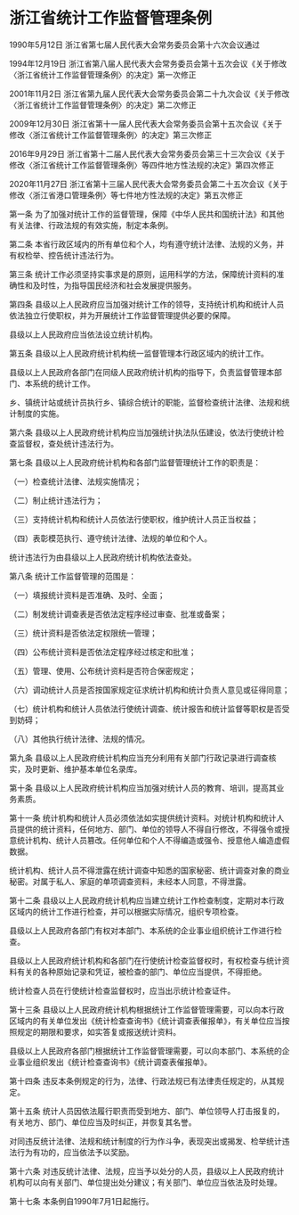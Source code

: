 # 浙江省统计工作监督管理条例

1990年5月12日 浙江省第七届人民代表大会常务委员会第十六次会议通过

1994年12月19日 浙江省第八届人民代表大会常务委员会第十五次会议《关于修改〈浙江省统计工作监督管理条例〉的决定》第一次修正

2001年11月2日 浙江省第九届人民代表大会常务委员会第二十九次会议《关于修改〈浙江省统计工作监督管理条例〉的决定》第二次修正

2009年12月30日 浙江省第十一届人民代表大会常务委员会第十五次会议《关于修改〈浙江省统计工作监督管理条例〉的决定》第三次修正

2016年9月29日 浙江省第十二届人民代表大会常务委员会第三十三次会议《关于修改〈浙江省统计工作监督管理条例〉等四件地方性法规的决定》第四次修正

2020年11月27日 浙江省第十三届人民代表大会常务委员会第二十五次会议《关于修改〈浙江省港口管理条例〉等七件地方性法规的决定》第五次修正

<!-- INFO END -->

第一条 为了加强对统计工作的监督管理，保障《中华人民共和国统计法》和其他有关法律、行政法规的有效实施，制定本条例。

第二条 本省行政区域内的所有单位和个人，均有遵守统计法律、法规的义务，并有权检举、控告统计违法行为。

第三条 统计工作必须坚持实事求是的原则，运用科学的方法，保障统计资料的准确性和及时性，为指导国民经济和社会发展提供服务。

第四条 县级以上人民政府应当加强对统计工作的领导，支持统计机构和统计人员依法独立行使职权，并为开展统计工作监督管理提供必要的保障。

县级以上人民政府应当依法设立统计机构。

第五条 县级以上人民政府统计机构统一监督管理本行政区域内的统计工作。

县级以上人民政府各部门在同级人民政府统计机构的指导下，负责监督管理本部门、本系统的统计工作。

乡、镇统计站或统计员执行乡、镇综合统计的职能，监督检查统计法律、法规和统计制度的实施。

第六条 县级以上人民政府统计机构应当加强统计执法队伍建设，依法行使统计检查监督权，查处统计违法行为。

第七条 县级以上人民政府统计机构和各部门监督管理统计工作的职责是：

（一）检查统计法律、法规实施情况；

（二）制止统计违法行为；

（三）支持统计机构和统计人员依法行使职权，维护统计人员正当权益；

（四）表彰模范执行、遵守统计法律、法规的单位和个人。

统计违法行为由县级以上人民政府统计机构依法查处。

第八条 统计工作监督管理的范围是：

（一）填报统计资料是否准确、及时、全面；

（二）制发统计调查表是否依法定程序经过审查、批准或备案；

（三）统计资料是否依法定权限统一管理；

（四）公布统计资料是否依法定程序经过核定和批准；

（五）管理、使用、公布统计资料是否符合保密规定；

（六）调动统计人员是否按国家规定征求统计机构和统计负责人意见或征得同意；

（七）统计机构和统计人员依法行使统计调查、统计报告和统计监督等职权是否受到妨碍；

（八）其他执行统计法律、法规的情况。

第九条 县级以上人民政府统计机构应当充分利用有关部门行政记录进行调查核实，及时更新、维护基本单位名录库。

第十条 县级以上人民政府统计机构应当加强对统计人员的教育、培训，提高其业务素质。

第十一条 统计机构和统计人员必须依法如实提供统计资料。对统计机构和统计人员提供的统计资料，任何地方、部门、单位的领导人不得自行修改，不得强令或授意统计机构、统计人员篡改。任何单位和个人不得编造或强令、授意他人编造虚假数据。

统计机构、统计人员不得泄露在统计调查中知悉的国家秘密、统计调查对象的商业秘密。对属于私人、家庭的单项调查资料，未经本人同意，不得泄露。

第十二条 县级以上人民政府统计机构应当建立统计工作检查制度，定期对本行政区域内的统计工作进行检查，并可以根据实际情况，组织专项检查。

县级以上人民政府各部门有权对本部门、本系统的企业事业组织统计工作进行检查。

县级以上人民政府统计机构和各部门在行使统计检查监督权时，有权检查与统计资料有关的各种原始记录和凭证，被检查的部门、单位应当提供，不得拒绝。

统计检查人员在行使统计检查监督权时，应当出示统计检查证件。

第十三条 县级以上人民政府统计机构根据统计工作监督管理需要，可以向本行政区域内的有关单位发出《统计检查查询书》《统计调查表催报单》，有关单位应当按照规定的期限和要求，如实答复或报送统计资料。

县级以上人民政府各部门根据统计工作监督管理需要，可以向本部门、本系统的企业事业组织发出《统计检查查询书》《统计调查表催报单》。

第十四条 违反本条例规定的行为，法律、行政法规已有法律责任规定的，从其规定。

第十五条 统计人员因依法履行职责而受到地方、部门、单位领导人打击报复的，有关地方、部门、单位应当及时纠正，并恢复其名誉。

对同违反统计法律、法规和统计制度的行为作斗争，表现突出或揭发、检举统计违法行为有功的，应当依法予以奖励。

第十六条 对违反统计法律、法规，应当予以处分的人员，县级以上人民政府统计机构可以向有关部门、单位提出处分建议；有关部门、单位应当依法及时处理。

第十七条 本条例自1990年7月1日起施行。